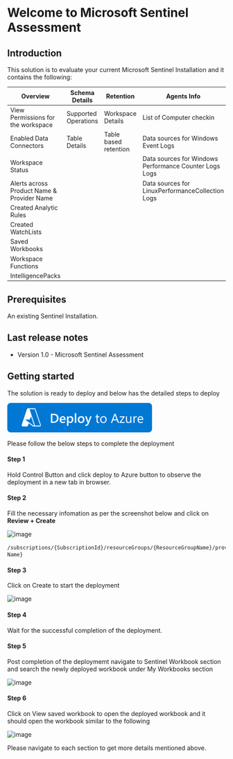 # Welcome to Microsoft Sentinel Assessment

## Introduction
This solution is to evaluate your current Microsoft Sentinel Installation and it contains the following:

|Overview|Schema Details|Retention|Agents Info|
|---|---|---|---|
|View Permissions for the workspace|Supported Operations|Workspace Details|List of Computer checkin|
|Enabled Data Connectors|Table Details|Table based retention|Data sources for Windows Event Logs|
|Workspace Status|||Data sources for Windows Performance Counter Logs Logs|
|Alerts across Product Name & Provider Name|||Data sources for LinuxPerformanceCollection Logs|
|Created Analytic Rules|||
|Created WatchLists|||
|Saved Workbooks|||
|Workspace Functions|||
|IntelligencePacks|||

## Prerequisites

An existing Sentinel Installation.
 
## Last release notes

* Version 1.0 - Microsoft Sentinel Assessment  

## Getting started

The solution is ready to deploy and below has the detailed steps to deploy

[![Deploy To Azure](https://raw.githubusercontent.com/Azure/azure-quickstart-templates/master/1-CONTRIBUTION-GUIDE/images/deploytoazure.svg?sanitize=true)](https://portal.azure.com/#create/Microsoft.Template/uri/https%3A%2F%2Fraw.githubusercontent.com%2Fos-securityservices%2FSentinelAssessment%2Fmain%2FSentinelAssessment.json)

Please follow the below steps to complete the deployment

#### Step 1

Hold Control Button and click deploy to Azure button to observe the deployment in a new tab in browser.

#### Step 2

Fill the necessary infomation as per the screenshot below and click on **Review + Create** 

![image](https://user-images.githubusercontent.com/82818599/156138557-45533559-0126-41b3-b217-3b35f83d1f2e.png)

```
/subscriptions/{SubscriptionId}/resourceGroups/{ResourceGroupName}/providers/Microsoft.OperationalInsights/workspaces/{Workspace Name}
```
#### Step 3

Click on Create to start the deployment

![image](https://user-images.githubusercontent.com/82818599/156139187-9426dc6a-810c-4b79-9b2c-0ea0ac63831d.png)

#### Step 4

Wait for the successful completion of the deployment.

#### Step 5

Post completion of the deploymemt navigate to Sentinel Workbook section and search the newly deployed workbook under My Workbooks section

![image](https://user-images.githubusercontent.com/82818599/156139585-13e178aa-c50b-40ac-b0ac-123a515e06d8.png)

#### Step 6

Click on View saved workbook to open the deployed workbook and it should open the workbook similar to the following

![image](https://user-images.githubusercontent.com/82818599/156140094-6f4b82f9-02c0-425d-83f9-7e8f8e25d4a2.png)

Please navigate to each section to get more details mentioned above.


